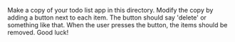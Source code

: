 Make a copy of your todo list app in this directory. Modify the copy by adding a button next to each item. The button should say 'delete' or something like that. When the user presses the button, the items should be removed. Good luck!
